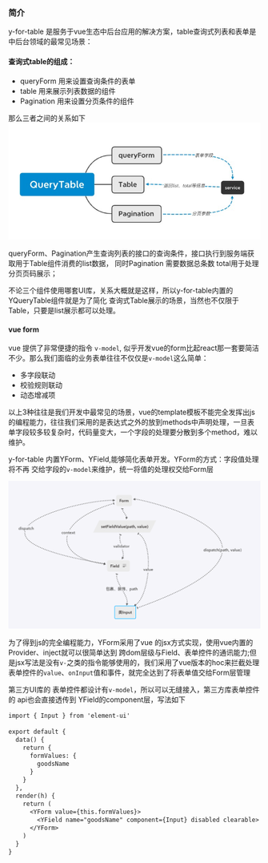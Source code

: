 ### 简介

y-for-table 是服务于vue生态中后台应用的解决方案，table查询式列表和表单是中后台领域的最常见场景：
#### 查询式table的组成：
  - queryForm 用来设置查询条件的表单
  - table 用来展示列表数据的组件
  - Pagination 用来设置分页条件的组件

  那么三者之间的关系如下
  ![Image from alias](../.vuepress/public/queryTable.png)

queryForm、Pagination产生查询列表的接口的查询条件，接口执行到服务端获取用于Table组件消费的list数据， 同时Pagination 需要数据总条数 total用于处理分页页码展示；

不论三个组件使用哪套UI库，关系大概就是这样，所以y-for-table内置的YQueryTable组件就是为了简化 查询式Table展示的场景，当然也不仅限于Table，只要是list展示都可以处理。

#### vue form

vue 提供了非常便捷的指令 `v-model`, 似乎开发vue的form比起react那一套要简洁不少。那么我们面临的业务表单往往不仅仅是`v-model`这么简单：

- 多字段联动
- 校验规则联动
- 动态增减项

以上3种往往是我们开发中最常见的场景，vue的template模板不能完全发挥出js的编程能力，往往我们采用的是表达式之外的放到methods中声明处理，一旦表单字段较多较复杂时，代码量变大，一个字段的处理要分散到多个method，难以维护。

y-for-table 内置YForm、YField,能够简化表单开发。YForm的方式：字段值处理将不再
交给字段的`v-model`来维护，统一将值的处理权交给Form层

 ![Image from alias](../.vuepress/public/form.png)

为了得到js的完全编程能力，YForm采用了vue 的jsx方式实现，使用vue内置的Provider、inject就可以很简单达到 跨dom层级与Field、表单控件的通讯能力;但是jsx写法是没有`v-`之类的指令能够使用的，我们采用了vue版本的hoc来拦截处理表单控件的`value`、`onInput`值和事件，就完全达到了将表单值交给Form层管理

第三方UI库的 表单控件都设计有`v-model`，所以可以无缝接入，第三方库表单控件的 api也会直接透传到 YField的component层，写法如下

```vue
import { Input } from 'element-ui'

export default {
  data() {
    return {
      formValues: {
        goodsName
      }
    }
  },
  render(h) {
    return (
      <YForm value={this.formValues}>
        <YField name="goodsName" component={Input} disabled clearable>
      </YForm>
    )
  }
}

```